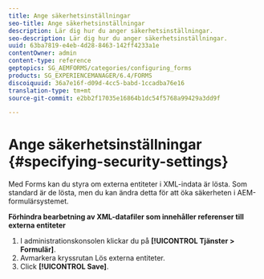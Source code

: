 ```yaml
---
title: Ange säkerhetsinställningar
seo-title: Ange säkerhetsinställningar
description: Lär dig hur du anger säkerhetsinställningar.
seo-description: Lär dig hur du anger säkerhetsinställningar.
uuid: 63ba7819-e4eb-4d28-8463-142ff4233a1e
contentOwner: admin
content-type: reference
geptopics: SG_AEMFORMS/categories/configuring_forms
products: SG_EXPERIENCEMANAGER/6.4/FORMS
discoiquuid: 36a7e16f-d09d-4cc5-babd-1ccadba76e16
translation-type: tm+mt
source-git-commit: e2bb2f17035e16864b1dc54f5768a99429a3dd9f

---
```



# Ange säkerhetsinställningar {#specifying-security-settings}

Med Forms kan du styra om externa entiteter i XML-indata är lösta. Som standard är de lösta, men du kan ändra detta för att öka säkerheten i AEM-formulärsystemet.

**Förhindra bearbetning av XML-datafiler som innehåller referenser till externa entiteter**

1. I administrationskonsolen klickar du på **[!UICONTROL Tjänster > Formulär]**.
1. Avmarkera kryssrutan Lös externa entiteter.
1. Click **[!UICONTROL Save]**.

